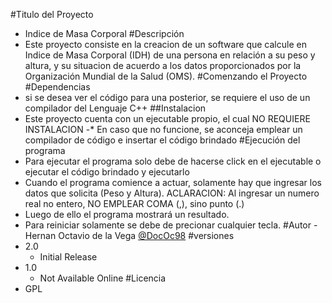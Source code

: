 #Titulo del Proyecto
- Indice de Masa Corporal
#Descripción
- Este proyecto consiste en la creacion de un software que calcule en Indice de Masa Corporal (IDH) de una persona en relación a su peso y altura, y su situacion de acuerdo a los datos proporcionados por la Organización Mundial de la Salud (OMS).
#Comenzando el Proyecto
#Dependencias
- si se desea ver el código para una posterior, se requiere el uso de un compilador del Lenguaje C++
##Instalacion
- Este proyecto cuenta con un ejecutable propio, el cual NO REQUIERE INSTALACION
-* En caso que no funcione, se aconceja emplear un compilador de código e insertar el código brindado
#Ejecución del programa
- Para ejecutar el programa solo debe de hacerse click en el ejecutable o ejecutar el código brindado y ejecutarlo
- Cuando el programa comience a actuar, solamente hay que ingresar los datos que solicita (Peso y Altura). 
ACLARACION: Al ingresar un numero real no entero, NO EMPLEAR COMA (,), sino punto (.)
- Luego de ello el programa mostrará un resultado. 
- Para reiniciar solamente se debe de precionar cualquier tecla. 
#Autor
-Hernan Octavio de la Vega [@DocOc98](h.o.delavega@gmail.com)
#versiones
- 2.0
  - Initial Release
- 1.0
  - Not Available Online
#Licencia 
- GPL
